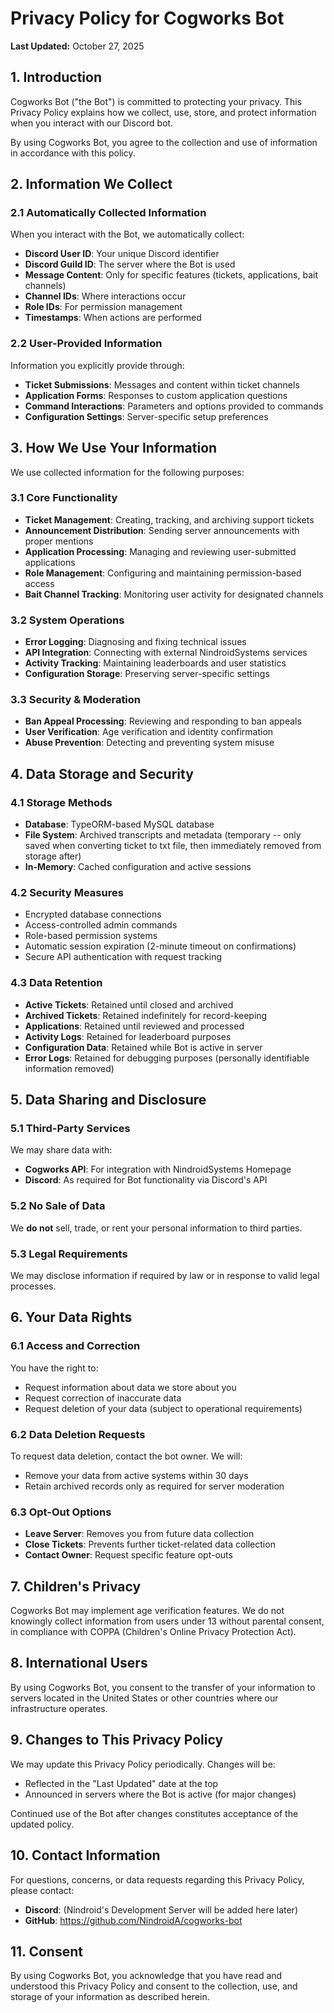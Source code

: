 # Privacy Policy for Cogworks Bot

**Last Updated:** October 27, 2025

## 1. Introduction

Cogworks Bot ("the Bot") is committed to protecting your privacy. This Privacy Policy explains how we collect, use, store, and protect information when you interact with our Discord bot.

By using Cogworks Bot, you agree to the collection and use of information in accordance with this policy.

## 2. Information We Collect

### 2.1 Automatically Collected Information

When you interact with the Bot, we automatically collect:

- **Discord User ID**: Your unique Discord identifier
- **Discord Guild ID**: The server where the Bot is used
- **Message Content**: Only for specific features (tickets, applications, bait channels)
- **Channel IDs**: Where interactions occur
- **Role IDs**: For permission management
- **Timestamps**: When actions are performed

### 2.2 User-Provided Information

Information you explicitly provide through:

- **Ticket Submissions**: Messages and content within ticket channels
- **Application Forms**: Responses to custom application questions
- **Command Interactions**: Parameters and options provided to commands
- **Configuration Settings**: Server-specific setup preferences

## 3. How We Use Your Information

We use collected information for the following purposes:

### 3.1 Core Functionality
- **Ticket Management**: Creating, tracking, and archiving support tickets
- **Announcement Distribution**: Sending server announcements with proper mentions
- **Application Processing**: Managing and reviewing user-submitted applications
- **Role Management**: Configuring and maintaining permission-based access
- **Bait Channel Tracking**: Monitoring user activity for designated channels

### 3.2 System Operations
- **Error Logging**: Diagnosing and fixing technical issues
- **API Integration**: Connecting with external NindroidSystems services
- **Activity Tracking**: Maintaining leaderboards and user statistics
- **Configuration Storage**: Preserving server-specific settings

### 3.3 Security & Moderation
- **Ban Appeal Processing**: Reviewing and responding to ban appeals
- **User Verification**: Age verification and identity confirmation
- **Abuse Prevention**: Detecting and preventing system misuse

## 4. Data Storage and Security

### 4.1 Storage Methods
- **Database**: TypeORM-based MySQL database
- **File System**: Archived transcripts and metadata (temporary -- only saved when converting ticket to txt file, then immediately removed from storage after)
- **In-Memory**: Cached configuration and active sessions

### 4.2 Security Measures
- Encrypted database connections
- Access-controlled admin commands
- Role-based permission systems
- Automatic session expiration (2-minute timeout on confirmations)
- Secure API authentication with request tracking

### 4.3 Data Retention
- **Active Tickets**: Retained until closed and archived
- **Archived Tickets**: Retained indefinitely for record-keeping
- **Applications**: Retained until reviewed and processed
- **Activity Logs**: Retained for leaderboard purposes
- **Configuration Data**: Retained while Bot is active in server
- **Error Logs**: Retained for debugging purposes (personally identifiable information removed)

## 5. Data Sharing and Disclosure

### 5.1 Third-Party Services

We may share data with:

- **Cogworks API**: For integration with NindroidSystems Homepage
- **Discord**: As required for Bot functionality via Discord's API

### 5.2 No Sale of Data

We **do not** sell, trade, or rent your personal information to third parties.

### 5.3 Legal Requirements

We may disclose information if required by law or in response to valid legal processes.

## 6. Your Data Rights

### 6.1 Access and Correction
You have the right to:
- Request information about data we store about you
- Request correction of inaccurate data
- Request deletion of your data (subject to operational requirements)

### 6.2 Data Deletion Requests
To request data deletion, contact the bot owner. We will:
- Remove your data from active systems within 30 days
- Retain archived records only as required for server moderation

### 6.3 Opt-Out Options
- **Leave Server**: Removes you from future data collection
- **Close Tickets**: Prevents further ticket-related data collection
- **Contact Owner**: Request specific feature opt-outs

## 7. Children's Privacy

Cogworks Bot may implement age verification features. We do not knowingly collect information from users under 13 without parental consent, in compliance with COPPA (Children's Online Privacy Protection Act).

## 8. International Users

By using Cogworks Bot, you consent to the transfer of your information to servers located in the United States or other countries where our infrastructure operates.

## 9. Changes to This Privacy Policy

We may update this Privacy Policy periodically. Changes will be:
- Reflected in the "Last Updated" date at the top
- Announced in servers where the Bot is active (for major changes)

Continued use of the Bot after changes constitutes acceptance of the updated policy.

## 10. Contact Information

For questions, concerns, or data requests regarding this Privacy Policy, please contact:

- **Discord**: (Nindroid's Development Server will be added here later)
- **GitHub**: https://github.com/NindroidA/cogworks-bot

## 11. Consent

By using Cogworks Bot, you acknowledge that you have read and understood this Privacy Policy and consent to the collection, use, and storage of your information as described herein.
